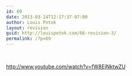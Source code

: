 ```yaml
---
id: 69
date: 2013-03-14T12:17:37-07:00
author: Louis Potok
layout: revision
guid: http://louispotok.com/66-revision-3/
permalink: /?p=69
---
```

&nbsp;

http://www.youtube.com/watch?v=fW8EjNktwZU